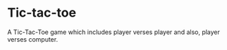 # Tic-tac-toe
A Tic-Tac-Toe game which includes player verses player and also, player verses computer.
